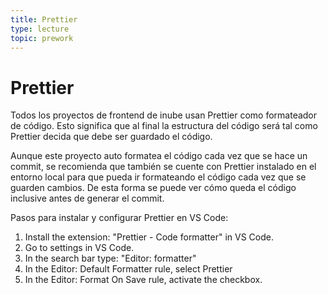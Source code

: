 ```yaml
---
title: Prettier
type: lecture
topic: prework
---
```


# Prettier

Todos los proyectos de frontend de inube usan Prettier como formateador de código. Esto significa que al final la estructura del código será tal como Prettier decida que debe ser guardado el código.

Aunque este proyecto auto formatea el código cada vez que se hace un commit, se recomienda que también se cuente con Prettier instalado en el entorno local para que pueda ir formateando el código cada vez que se guarden cambios. De esta forma se puede ver cómo queda el código inclusive antes de generar el commit.

Pasos para instalar y configurar Prettier en VS Code:

1. Install the extension: "Prettier - Code formatter" in VS Code.
2. Go to settings in VS Code.
3. In the search bar type: "Editor: formatter"
4. In the Editor: Default Formatter rule, select Prettier
5. In the Editor: Format On Save rule, activate the checkbox.
